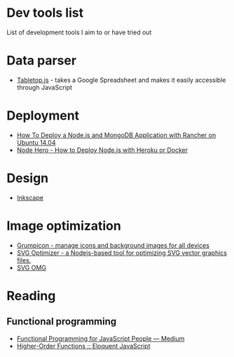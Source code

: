 # Dev tools list
List of development tools I aim to or have tried out

# Data parser
* [Tabletop.js](https://www.npmjs.com/package/tabletop) -  takes a Google Spreadsheet and makes it easily accessible through JavaScript

# Deployment
* [How To Deploy a Node.js and MongoDB Application with Rancher on Ubuntu 14.04](https://www.digitalocean.com/community/tutorials/how-to-deploy-a-node-js-and-mongodb-application-with-rancher-on-ubuntu-14-04)
* [Node Hero - How to Deploy Node.js with Heroku or Docker](https://blog.risingstack.com/node-hero-deploy-node-js-heroku-docker/)

# Design
* [Inkscape](https://inkscape.org/en/)

# Image optimization
* [Grumpicon - manage icons and background images for all devices](http://www.grumpicon.com/)
* [SVG Optimizer - a Nodejs-based tool for optimizing SVG vector graphics files.](https://github.com/svg/svgo)
* [SVG OMG](https://jakearchibald.github.io/svgomg/)

# Reading
## Functional programming
* [Functional Programming for JavaScript People — Medium](https://medium.com/@chetcorcos/functional-programming-for-javascript-people-1915d8775504#.u9ahtf81a)
* [Higher-Order Functions :: Eloquent JavaScript](http://eloquentjavascript.net/05_higher_order.html)
